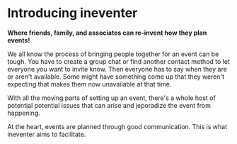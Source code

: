 # Introducing ineventer

**Where friends, family, and associates can re-invent how they plan events!**

We all know the process of bringing people together for an event can be tough. You have to create a group chat or find another contact method to let everyone you want to invite know. Then everyone has to say when they are or aren't available. Some might have something come up that they weren't expecting that makes them now unavailable at that time.

With all the moving parts of setting up an event, there's a whole host of potential potential issues that can arise and jeporadize the event from happening. 

At the heart, events are planned through good communication. This is what ineventer aims to facilitate.

